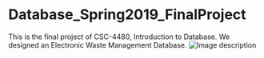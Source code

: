 # Database_Spring2019_FinalProject
This is the final project of CSC-4480, Introduction to Database. We designed an Electronic Waste Management Database. 
![Image description](link-to-image)
